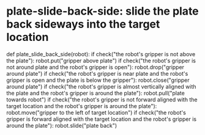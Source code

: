 # plate-slide-back-side: slide the plate back sideways into the target location
def plate_slide_back_side(robot):
    if check("the robot's gripper is not above the plate"):
        robot.put("gripper above plate")
    if check("the robot's gripper is not around plate and the robot's gripper is open"):
        robot.drop("gripper around plate")
    if check("the robot's gripper is near plate and the robot's gripper is open and the plate is below the gripper"):
        robot.close("gripper around plate")
    if check("the robot's gripper is almost vertically aligned with the plate and the robot's gripper is around the plate"):
        robot.pull("plate towards robot")
    if check("the robot's gripper is not forward aligned with the target location and the robot's gripper is around the plate"):
        robot.move("gripper to the left of target location")
    if check("the robot's gripper is forward aligned with the target location and the robot's gripper is around the plate"):
        robot.slide("plate back")